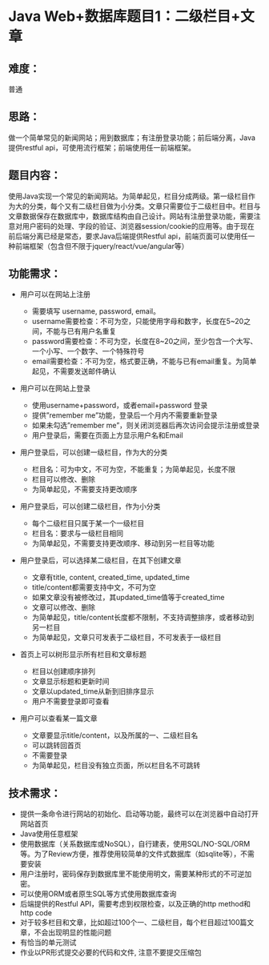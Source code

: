 # Java Web+数据库题目1：二级栏目+文章

## 难度：

普通

## 思路：

做一个简单常见的新闻网站；用到数据库；有注册登录功能；前后端分离，Java提供restful api，可使用流行框架；前端使用任一前端框架。

## 题目内容：

使用Java实现一个常见的新闻网站。为简单起见，栏目分成两级。第一级栏目作为大的分类，每个又有二级栏目做为小分类。文章只需要位于二级栏目中。栏目与文章数据保存在数据库中，数据库结构由自己设计。网站有注册登录功能，需要注意对用户密码的处理、字段的验证、浏览器session/cookie的应用等。由于现在前后端分离已经是常态，要求Java后端提供Restful api，前端页面可以使用任一种前端框架（包含但不限于jquery/react/vue/angular等）

## 功能需求：

- 用户可以在网站上注册
  - 需要填写 username, password, email。
  - username需要检查：不可为空，只能使用字母和数字，长度在5~20之间，不能与已有用户名重复
  - password需要检查：不可为空，长度在8~20之间，至少包含一个大写、一个小写、一个数字、一个特殊符号
  - email需要检查：不可为空，格式要正确，不能与已有email重复。为简单起见，不需要发送邮件确认

- 用户可以在网站上登录
  - 使用username+password，或者email+password 登录
  - 提供”remember me”功能，登录后一个月内不需要重新登录
  - 如果未勾选”remember me”，则关闭浏览器后再次访问会提示注册或登录
  - 用户登录后，需要在页面上方显示用户名和Email

- 用户登录后，可以创建一级栏目，作为大的分类
  - 栏目名：可为中文，不可为空，不能重复；为简单起见，长度不限
  - 栏目可以修改、删除
  - 为简单起见，不需要支持更改顺序

- 用户登录后，可以创建二级栏目，作为小分类
  - 每个二级栏目只属于某一个一级栏目
  - 栏目名：要求与一级栏目相同
  - 为简单起见，不需要支持更改顺序、移动到另一栏目等功能

- 用户登录后，可以选择某二级栏目，在其下创建文章
  - 文章有title, content, created_time, updated_time
  - title/content都需要支持中文，不可为空
  - 如果文章没有被修改过，其updated_time值等于created_time
  - 文章可以修改、删除
  - 为简单起见，title/content长度都不限制，不支持调整排序，或者移动到另一栏目
  - 为简单起见，文章只可发表于二级栏目，不可发表于一级栏目

- 首页上可以树形显示所有栏目和文章标题
  - 栏目以创建顺序排列
  - 文章显示标题和更新时间
  - 文章以updated_time从新到旧排序显示
  - 用户不需要登录即可查看

- 用户可以查看某一篇文章
  - 文章要显示title/content，以及所属的一、二级栏目名
  - 可以跳转回首页
  - 不需要登录
  - 为简单起见，栏目没有独立页面，所以栏目名不可跳转

## 技术需求：

- 提供一条命令进行网站的初始化、启动等功能，最终可以在浏览器中自动打开网站首页
- Java使用任意框架
- 使用数据库（关系数据库或NoSQL），自行建表，使用SQL/NO-SQL/ORM等。为了Review方便，推荐使用较简单的文件式数据库（如sqlite等），不需要安装
- 用户注册时，密码保存到数据库里不能使用明文，需要某种形式的不可逆加密。
- 可以使用ORM或者原生SQL等方式使用数据库查询
- 后端提供的Restful API，需要考虑到权限检查，以及正确的http method和http code
- 对于较多栏目和文章，比如超过100个一、二级栏目，每个栏目超过100篇文章，不会出现明显的性能问题
- 有恰当的单元测试
- 作业以PR形式提交必要的代码和文件, 注意不要提交压缩包 
